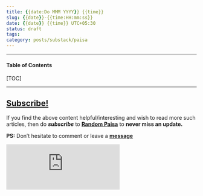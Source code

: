 ```yaml
---
title: {{date:Do MMM YYYY}} {{time}}
slug: {{date}}-{{time:HH:mm:ss}}
date: {{date}} {{time}} UTC+05:30
status: draft
tags:
category: posts/substack/paisa
---
```


***

<h4>Table of Contents</h4>
[TOC]

<!-- TEASER_END -->


---
## [Subscribe!]()
If you find the above content helpful/interesting and wish to read more such articles, then do _**subscribe**_ to [**Random Paisa**](https://randompaisa8.substack.com/) to **never miss an update.**

**PS:** Don’t hesitate to comment or leave a **[message](https://twitter.com/randompaisa8)**
<div class="row">
	<iframe src="https://randompaisa8.substack.com/embed" max-width="480" height="120" frameborder="0" scrolling="no" class="centred"></iframe>
	<br>
</div>